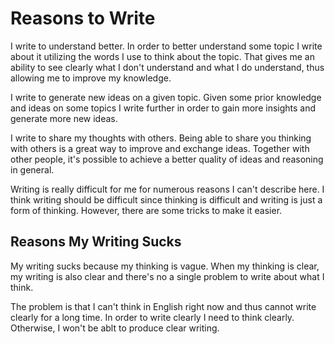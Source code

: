 # Reasons to Write

I write to understand better. In order to better understand some topic I write about it utilizing the words I use to think about the topic. That gives me an ability to see clearly what I don't understand and what I do understand, thus allowing me to improve my knowledge.

I write to generate new ideas on a given topic. Given some prior knowledge and ideas on some topics I write further in order to gain more insights and generate more new ideas.

I write to share my thoughts with others. Being able to share you thinking with others is a great way to improve and exchange ideas. Together with other people, it's possible to achieve a better quality of ideas and reasoning in general.

Writing is really difficult for me for numerous reasons I can't describe here. I think writing should be difficult since thinking is difficult and writing is just a form of thinking. However, there are some tricks to make it easier.

## Reasons My Writing Sucks

My writing sucks because my thinking is vague. When my thinking is clear, my writing is also clear and there's no a single problem to write about what I think.

The problem is that I can't think in English right now and thus cannot write clearly for a long time. In order to write clearly I need to think clearly. Otherwise, I won't be ablt to produce clear writing.
